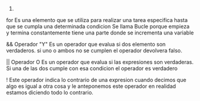 1.

for 
Es una elemento que se utiliza para realizar una tarea especifica hasta que se cumpla una determinada condicion
Se llama Bucle porque empieza y termina constantemente 
tiene una parte donde se incrementa una variable 

&&
Operador "Y" 
Es un operador que evalua si dos elemento son verdaderos.
si uno o ambos no se cumplen el operador devolvera falso.

||
Operador O
Es un operador que evalua si las expresiones son verdaderas.
Si una de las dos cumple con esa condicion el operador es verdadero 

!
Este operador indica lo contrario de una expresion  cuando decimos que algo es igual a otra cosa y le anteponemos este operador en realidad estamos diciendo todo lo contrario.
